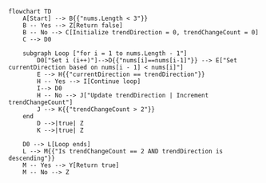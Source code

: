 ﻿```mermaid
flowchart TD
    A[Start] --> B{{"nums.Length < 3"}}
    B -- Yes --> Z[Return false]
    B -- No --> C[Initialize trendDirection = 0, trendChangeCount = 0]
    C --> D0

    subgraph Loop ["for i = 1 to nums.Length - 1"]
        D0["Set i (i++)"]-->D{{"nums[i]==nums[i-1]"}} --> E["Set currentDirection based on nums[i - 1] < nums[i]"]
        E --> H{{"currentDirection == trendDirection"}}
        H -- Yes --> I[Continue loop]
        I--> D0
        H -- No --> J["Update trendDirection | Increment trendChangeCount"]
        J --> K{{"trendChangeCount > 2"}}
    end
        D -->|true| Z
        K -->|true| Z

    D0 --> L[Loop ends]
    L --> M{{"Is trendChangeCount == 2 AND trendDirection is descending"}}
    M -- Yes --> Y[Return true]
    M -- No --> Z
```